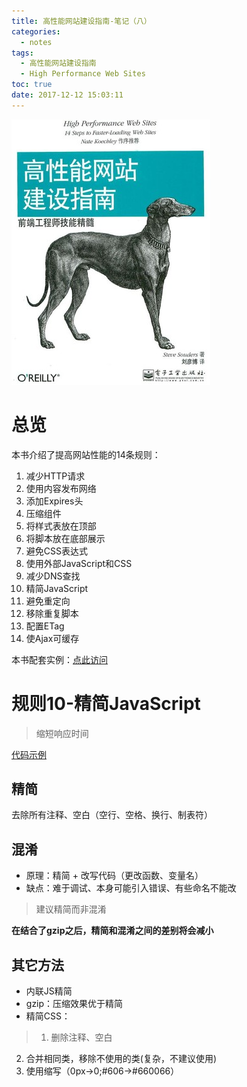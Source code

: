 ```yaml
---
title: 高性能网站建设指南-笔记（八）
categories:
  - notes
tags:
  - 高性能网站建设指南
  - High Performance Web Sites
toc: true
date: 2017-12-12 15:03:11
---
```


![](/images/high-performance-web-sites.jpg)

<!-- more -->

# 总览

本书介绍了提高网站性能的14条规则：
1. 减少HTTP请求
2. 使用内容发布网络
3. 添加Expires头
4. 压缩组件
5. 将样式表放在顶部
6. 将脚本放在底部展示
7. 避免CSS表达式
8. 使用外部JavaScript和CSS
9. 减少DNS查找
10. 精简JavaScript
11. 避免重定向
12. 移除重复脚本
13. 配置ETag
14. 使Ajax可缓存

本书配套实例：[点此访问](http://stevesouders.com/hpws/)

# 规则10-精简JavaScript

>缩短响应时间

[代码示例](http://stevesouders.com/hpws/rule-minify.php)

## 精简
去除所有注释、空白（空行、空格、换行、制表符）

## 混淆
* 原理：精简 + 改写代码（更改函数、变量名）
* 缺点：难于调试、本身可能引入错误、有些命名不能改

> 建议精简而非混淆

<b>在结合了gzip之后，精简和混淆之间的差别将会减小</b>

## 其它方法
* 内联JS精简
* gzip：压缩效果优于精简
* 精简CSS：
> 1. 删除注释、空白
 2. 合并相同类，移除不使用的类(复杂，不建议使用)
 3. 使用缩写（0px->0;#606->#660066）
